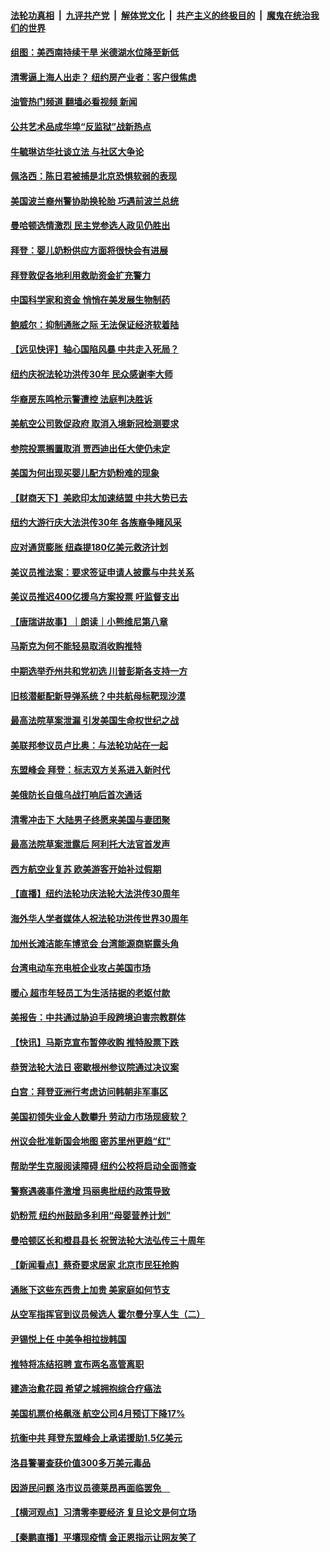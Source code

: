 ####  [法轮功真相](../../../../basic/blob/master/README.md?t=05141831) &nbsp;|&nbsp; [九评共产党](../../../../9ping.md/blob/master/README.md?t=05141831) &nbsp;|&nbsp; [解体党文化](../../../../jtdwh.md/blob/master/README.md?t=05141831)  &nbsp;|&nbsp; [共产主义的终极目的](../../../../gczydzjmd.md/blob/master/README.md?t=05141831) &nbsp;|&nbsp; [魔鬼在统治我们的世界](../../../../mgztzwmdsj.md/blob/master/README.md?t=05141831) 

#### [组图：美西南持续干旱 米德湖水位降至新低](../pages/nsc412/n13734281.md?t=05141831) 

#### [清零逼上海人出走？ 纽约房产业者：客户很焦虑](../pages/nsc412/n13736407.md?t=05141831) 

#### [油管热门频道 翻墙必看视频 新闻](http://45.76.130.85:81/youtube.html?05141831)

#### [公共艺术品成华埠“反监狱”战新热点](../pages/nsc412/n13736437.md?t=05141831) 

#### [牛毓琳访华社谈立法 与社区大争论](../pages/nsc412/n13736398.md?t=05141831) 

#### [佩洛西：陈日君被捕是北京恐惧软弱的表现](../pages/nsc412/n13736431.md?t=05141831) 

#### [美国波兰裔州警协助换轮胎 巧遇前波兰总统](../pages/nsc412/n13736352.md?t=05141831) 

#### [曼哈顿选情激烈 民主党参选人政见仍胜出](../pages/nsc412/n13736400.md?t=05141831) 

#### [拜登：婴儿奶粉供应方面将很快会有进展](../pages/nsc412/n13736346.md?t=05141831) 

#### [拜登敦促各地利用救助资金扩充警力](../pages/nsc412/n13736293.md?t=05141831) 

#### [中国科学家和资金 悄悄在美发展生物制药](../pages/nsc412/n13736311.md?t=05141831) 

#### [鲍威尔：抑制通胀之际 无法保证经济软着陆](../pages/nsc412/n13736217.md?t=05141831) 

#### [【远见快评】轴心国陷风暴 中共走入死局？](../pages/nsc412/n13736227.md?t=05141831) 

#### [纽约庆祝法轮功洪传30年 民众感谢李大师](../pages/nsc412/n13736244.md?t=05141831) 

#### [华裔房东鸣枪示警遭控 法庭判决胜诉](../pages/nsc412/n13736294.md?t=05141831) 

#### [美航空公司敦促政府 取消入境新冠检测要求](../pages/nsc412/n13736159.md?t=05141831) 

#### [参院投票搁置取消 贾西迪出任大使仍未定](../pages/nsc412/n13736251.md?t=05141831) 

#### [美国为何出现买婴儿配方奶粉难的现象](../pages/nsc412/n13735967.md?t=05141831) 

#### [【财商天下】美欧印太加速结盟 中共大势已去](../pages/nsc412/n13736239.md?t=05141831) 

#### [纽约大游行庆大法洪传30年 各族裔争睹风采](../pages/nsc412/n13736202.md?t=05141831) 

#### [应对通货膨胀 纽森提180亿美元救济计划](../pages/nsc412/n13736230.md?t=05141831) 

#### [美议员推法案：要求签证申请人披露与中共关系](../pages/nsc412/n13736223.md?t=05141831) 

#### [美议员推迟400亿援乌方案投票 吁监督支出](../pages/nsc412/n13736205.md?t=05141831) 

#### [【唐瑞讲故事】｜朗读｜小熊维尼第八章](../pages/nsc412/n13736212.md?t=05141831) 

#### [马斯克为何不能轻易取消收购推特](../pages/nsc412/n13736176.md?t=05141831) 

#### [中期选举乔州共和党初选 川普彭斯各支持一方](../pages/nsc412/n13736039.md?t=05141831) 

#### [旧核潜艇配新导弹系统？中共航母标靶现沙漠](../pages/nsc412/n13735969.md?t=05141831) 

#### [最高法院草案泄漏 引发美国生命权世纪之战](../pages/nsc412/n13733287.md?t=05141831) 

#### [美联邦参议员卢比奥：与法轮功站在一起](../pages/nsc412/n13735749.md?t=05141831) 

#### [东盟峰会 拜登：标志双方关系进入新时代](../pages/nsc412/n13735984.md?t=05141831) 

#### [美俄防长自俄乌战打响后首次通话](../pages/nsc412/n13735971.md?t=05141831) 

#### [清零冲击下 大陆男子终愿来美国与妻团聚](../pages/nsc412/n13735154.md?t=05141831) 

#### [最高法院草案泄露后 阿利托大法官首发声](../pages/nsc412/n13735429.md?t=05141831) 

#### [西方航空业复苏 欧美游客开始补过假期](../pages/nsc412/n13735890.md?t=05141831) 

#### [【直播】纽约法轮功庆法轮大法洪传30周年](../pages/nsc412/n13731491.md?t=05141831) 

#### [海外华人学者媒体人祝法轮功洪传世界30周年](../pages/nsc412/n13735835.md?t=05141831) 

#### [加州长滩洁能车博览会 台湾能源商崭露头角](../pages/nsc412/n13732703.md?t=05141831) 

#### [台湾电动车充电桩企业攻占美国市场](../pages/nsc412/n13734140.md?t=05141831) 

#### [暖心 超市年轻员工为生活拮据的老妪付款](../pages/nsc412/n13735352.md?t=05141831) 

#### [美报告：中共通过胁迫手段跨境迫害宗教群体](../pages/nsc412/n13735743.md?t=05141831) 

#### [【快讯】马斯克宣布暂停收购 推特股票下跌](../pages/nsc412/n13735724.md?t=05141831) 

#### [恭贺法轮大法日 密歇根州参议院通过决议案](../pages/nsc412/n13735241.md?t=05141831) 

#### [白宫：拜登亚洲行考虑访问韩朝非军事区](../pages/nsc412/n13735343.md?t=05141831) 

#### [美国初领失业金人数攀升 劳动力市场现疲软？](../pages/nsc412/n13735138.md?t=05141831) 

#### [州议会批准新国会地图 密苏里州更趋“红”](../pages/nsc412/n13735047.md?t=05141831) 

#### [帮助学生克服阅读障碍 纽约公校将启动全面筛查](../pages/nsc412/n13735108.md?t=05141831) 

#### [警察遇袭事件激增 玛丽奥批纽约政策导致](../pages/nsc412/n13735150.md?t=05141831) 

#### [奶粉荒 纽约州鼓励多利用“母婴营养计划”](../pages/nsc412/n13735146.md?t=05141831) 

#### [曼哈顿区长和橙县县长 祝贺法轮大法弘传三十周年](../pages/nsc412/n13735161.md?t=05141831) 

#### [【新闻看点】蔡奇要求居家 北京市民狂抢购](../pages/nsc412/n13734674.md?t=05141831) 

#### [通胀下这些东西贵上加贵 美家庭如何节支](../pages/nsc412/n13734745.md?t=05141831) 

#### [从空军指挥官到议员候选人 霍尔曼分享人生（二）](../pages/nsc412/n13735089.md?t=05141831) 

#### [尹锡悦上任 中美争相拉拢韩国](../pages/nsc412/n13735045.md?t=05141831) 

#### [推特将冻结招聘 宣布两名高管离职](../pages/nsc412/n13734872.md?t=05141831) 

#### [建造治愈花园 希望之城拥抱综合疗癌法](../pages/nsc412/n13735052.md?t=05141831) 

#### [美国机票价格飙涨 航空公司4月预订下降17%](../pages/nsc412/n13734941.md?t=05141831) 

#### [抗衡中共 拜登东盟峰会上承诺援助1.5亿美元](../pages/nsc412/n13735000.md?t=05141831) 

#### [洛县警署查获价值300多万美元毒品](../pages/nsc412/n13735012.md?t=05141831) 

#### [因游民问题 洛市议员德莱昂再面临罢免　](../pages/nsc412/n13734988.md?t=05141831) 

#### [【横河观点】习清零李要经济 复旦论文是何立场](../pages/nsc412/n13734952.md?t=05141831) 

#### [【秦鹏直播】平壤现疫情 金正恩指示让网友笑了](../pages/nsc412/n13734948.md?t=05141831) 

<img src='http://gfw-breaker.win/goodnews/indexes/nsc412.md' width='0px' height='0px'/>
